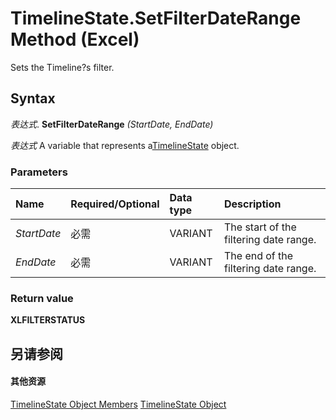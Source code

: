 
# TimelineState.SetFilterDateRange Method (Excel)

Sets the Timeline?s filter.


## Syntax

 _表达式_. **SetFilterDateRange** _(StartDate,_ _EndDate)_

 _表达式_ A variable that represents a[TimelineState](bb92fe09-3cce-8e10-3795-2b9089c27801.md) object.


### Parameters



|**Name**|**Required/Optional**|**Data type**|**Description**|
|:-----|:-----|:-----|:-----|
| _StartDate_|必需|VARIANT|The start of the filtering date range.|
| _EndDate_|必需|VARIANT|The end of the filtering date range.|

### Return value

 **XLFILTERSTATUS**


## 另请参阅


#### 其他资源


[TimelineState Object Members](http://msdn.microsoft.com/library/6c21dcbb-b0a6-0f24-27f6-6aefafc5f6ec%28Office.15%29.aspx)
[TimelineState Object](bb92fe09-3cce-8e10-3795-2b9089c27801.md)